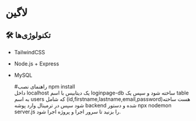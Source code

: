 # لاگین


## 🛠️ تکنولوژی‌ها
- TailwindCSS
- Node.js + Express
- MySQL

  #راهنمای نصب
   npm install
  <br>
  داخل localhost یک دیتابیس با اسم loginpage-db ساخته شود و سپس یک table به اسم users که شامل (id,firstname,lastname,email,password)هست ساخته شود
  سپس در ترمینال وارد پوشه backend شده و دستور npx nodemon server.js را بزنید تا سرور اجرا و پروژه اجرا شود.
